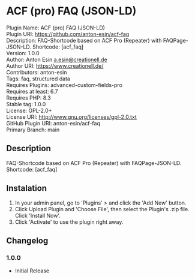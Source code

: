 # ACF (pro) FAQ (JSON-LD)
Plugin Name: ACF (pro) FAQ (JSON-LD)  
Plugin URI: https://github.com/anton-esin/acf-faq  
Description: FAQ-Shortcode based on ACF Pro (Repeater) with FAQPage-JSON-LD. Shortcode: [acf_faq]  
Version:     1.0.0  
Author:     Anton Esin <a.esin@creationell.de>  
Author URI: https://www.creationell.de/   
Contributors: anton-esin  
Tags: faq, structured data  
Requires Plugins: advanced-custom-fields-pro  
Requires at least: 6.7  
Requires PHP: 8.3  
Stable tag: 1.0.0  
License: GPL-2.0+  
License URI: http://www.gnu.org/licenses/gpl-2.0.txt  
GitHub Plugin URI: anton-esin/acf-faq  
Primary Branch: main  

## Description
FAQ-Shortcode based on ACF Pro (Repeater) with FAQPage-JSON-LD. Shortcode: [acf_faq]

## Instalation
1. In your admin panel, go to 'Plugins' > and click the 'Add New' button.
2. Click Upload Plugin and 'Choose File', then select the Plugin's .zip file. Click 'Install Now'.
3. Click 'Activate' to use the plugin right away.

## Changelog

### 1.0.0
* Initial Release
